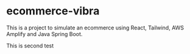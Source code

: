 # ecommerce-vibra

This is a project to simulate an ecommerce using React, Tailwind, AWS Amplify and Java Spring Boot.

This is second test
